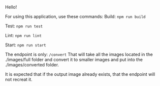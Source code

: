 Hello!

For using this application, use these commands:
Build:
`npm run build`

Test:
`npm run test`

Lint:
`npm run lint`

Start:
`npm run start`

The endpoint is only:
`/convert`
That will take all the images located in the ./images/full folder and convert it to smaller images and put into the ./images/converted folder.

It is expected that if the output image already exists, that the endpoint will not recreat it.